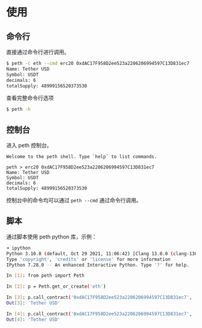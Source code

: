 # 使用

## 命令行

直接通过命令行进行调用。

```sh
$ peth -c eth --cmd erc20 0xdAC17F958D2ee523a2206206994597C13D831ec7
Name: Tether USD
Symbol: USDT
decimals: 6
totalSupply: 48999156520373530
```

查看完整命令行选项
```sh
$ peth -h
```

## 控制台

进入 peth 控制台。

```
Welcome to the peth shell. Type `help` to list commands.

peth > erc20 0xdAC17F958D2ee523a2206206994597C13D831ec7
Name: Tether USD
Symbol: USDT
decimals: 6
totalSupply: 48999156520373530
```

控制台中的命令均可以通过 `peth --cmd` 通过命令行调用。

## 脚本

通过脚本使用 peth python 库，示例：

```sh
➜ ipython
Python 3.10.0 (default, Oct 29 2021, 11:06:42) [Clang 13.0.0 (clang-1300.0.29.3)]
Type 'copyright', 'credits' or 'license' for more information
IPython 7.28.0 -- An enhanced Interactive Python. Type '?' for help.

In [1]: from peth import Peth

In [2]: p = Peth.get_or_create('eth')

In [3]: p.call_contract('0xdAC17F958D2ee523a2206206994597C13D831ec7', 'name')
Out[3]: 'Tether USD'

In [4]: p.call_contract('0xdAC17F958D2ee523a2206206994597C13D831ec7', 'name()->(string)')
Out[4]: 'Tether USD'
```

